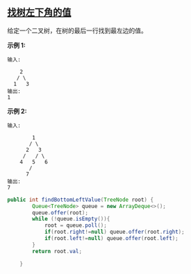 ## [找树左下角的值](https://leetcode-cn.com/problems/find-bottom-left-tree-value/)

给定一个二叉树，在树的最后一行找到最左边的值。

**示例 1:**

```
输入:

    2
   / \
  1   3
输出:
1
```

**示例 2:**

```
输入:

        1
       / \
      2   3
     /   / \
    4   5   6
       /
      7
输出:
7
```



```java
public int findBottomLeftValue(TreeNode root) {
        Queue<TreeNode> queue = new ArrayDeque<>();
        queue.offer(root);
        while (!queue.isEmpty()){
            root = queue.poll();
            if(root.right!=null) queue.offer(root.right);
            if(root.left!=null) queue.offer(root.left);
        }
        return root.val;

    }
```

